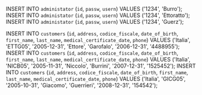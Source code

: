 INSERT INTO `administator` (`id`, `passw`, `usern`) VALUES ('1234', 'Burro');
INSERT INTO `administator` (`id`, `passw`, `usern`) VALUES ('1234', 'Ettoratto');
INSERT INTO `administator` (`id`, `passw`, `usern`) VALUES ('1234', 'Guerz');

INSERT INTO `customers` (`id`, `address`, `codice_fiscale`, `date_of_birth`, `first_name`, `last_name`, `medical_certificate_date`, `phone`) VALUES ('Italia', 'ETTG05', '2005-12-31', 'Ettore', 'Garofalo', '2006-12-31', '4488955');
INSERT INTO `customers` (`id`, `address`, `codice_fiscale`, `date_of_birth`, `first_name`, `last_name`, `medical_certificate_date`, `phone`) VALUES ('Italia', 'NICB05', '2005-11-31', 'Niccolo', 'Burrini', '2007-12-31', '1525452');
INSERT INTO `customers` (`id`, `address`, `codice_fiscale`, `date_of_birth`, `first_name`, `last_name`, `medical_certificate_date`, `phone`) VALUES ('Italia', 'GICG05', '2005-10-31', 'Giacomo', 'Guerrieri', '2008-12-31', '154542');
